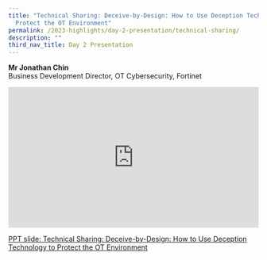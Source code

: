 ```yaml
---
title: "Technical Sharing: Deceive-by-Design: How to Use Deception Technology to
  Protect the OT Environment"
permalink: /2023-highlights/day-2-presentation/technical-sharing/
description: ""
third_nav_title: Day 2 Presentation
---
```

<b>Mr Jonathan Chin</b><br>Business Development Director, OT Cybersecurity, Fortinet

<div class="video-container">
<iframe width="853" height="315" src="https://www.youtube.com/embed/cTw6N5iCItE?si=sTiuvjXy1aeKsoWi" frameborder="0" allow="accelerometer; autoplay; encrypted-media; gyroscope; picture-in-picture" allowfullscreen=""></iframe></div>


[PPT slide: Technical Sharing: Deceive-by-Design: How to Use Deception Technology to Protect the OT Environment](/files/deceive-by-design_how_to_use_deception_technology_to_protect_the_ot_environment.pdf)






<style type="text/css"> 
	    .video-container {
      position: relative;
      padding-bottom: 56.25%; /* 16:9 */
      height: 0;
    }
    .video-container iframe {
      position: absolute;
      top: 0;
      left: 0;
      width: 100%;
      height: 100%;
    }
	</style>